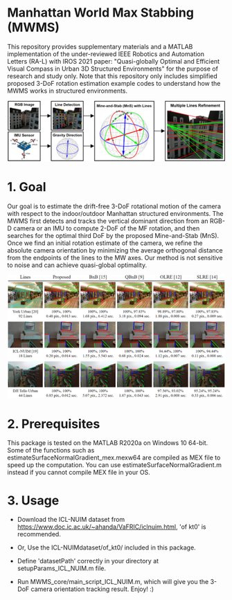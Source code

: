 # Manhattan World Max Stabbing (MWMS)
This repository provides supplementary materials and a MATLAB implementation of the under-reviewed IEEE Robotics and Automation Letters (RA-L) with IROS 2021 paper: "Quasi-globally Optimal and Efficient Visual Compass in Urban 3D Structured Environments" for the purpose of research and study only.
Note that this repository only includes simplified proposed 3-DoF rotation estimation example codes to understand how the MWMS works in structured environments.

![MWMS](https://github.com/PyojinKim/MWMS/blob/main/overview.png)


# 1. Goal
Our goal is to estimate the drift-free 3-DoF rotational motion of the camera with respect to the indoor/outdoor Manhattan structured environments.
The MWMS first detects and tracks the vertical dominant direction from an RGB-D camera or an IMU to compute 2-DoF of the MF rotation, and then searches for the optimal third DoF by the proposed Mine-and-Stab (MnS).
Once we find an initial rotation estimate of the camera, we refine the absolute camera orientation by minimizing the average orthogonal distance from the endpoints of the lines to the MW axes.
Our method is not sensitive to noise and can achieve quasi-global optimality.

![MWMS](https://github.com/PyojinKim/MWMS/blob/main/result.png)


# 2. Prerequisites
This package is tested on the MATLAB R2020a on Windows 10 64-bit.
Some of the functions such as estimateSurfaceNormalGradient_mex.mexw64 are compiled as MEX file to speed up the computation.
You can use estimateSurfaceNormalGradient.m instead if you cannot compile MEX file in your OS.


# 3. Usage
* Download the ICL-NUIM dataset from https://www.doc.ic.ac.uk/~ahanda/VaFRIC/iclnuim.html, 'of kt0' is recommended.

* Or, Use the ICL-NUIMdataset/of_kt0/ included in this package.

* Define 'datasetPath' correctly in your directory at setupParams_ICL_NUIM.m file.

* Run MWMS_core/main_script_ICL_NUIM.m, which will give you the 3-DoF camera orientation tracking result. Enjoy! :)

